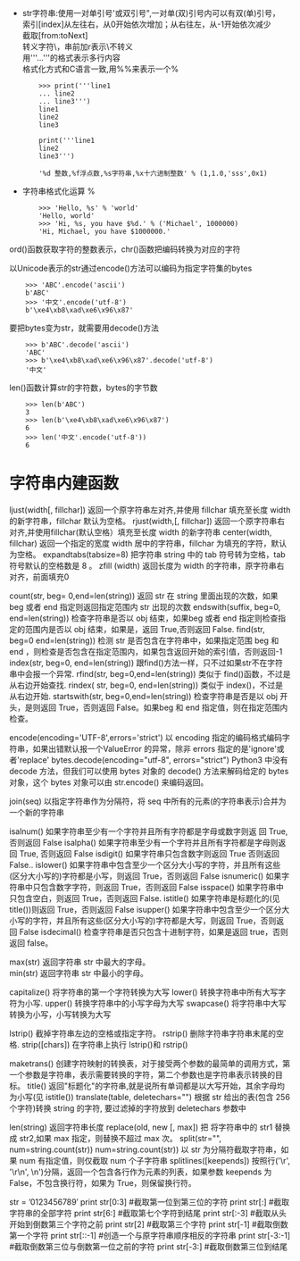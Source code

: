 +	str字符串:使用一对单引号'或双引号",一对单(双)引号内可以有双(单)引号，
	<br>索引[index]从左往右，从0开始依次增加；从右往左，从-1开始依次减少
	<br>截取[from:toNext]
	<br>转义字符\，串前加r表示\不转义
	<br>用'''...'''的格式表示多行内容
	<br>格式化方式和C语言一致,用%%来表示一个%

		    >>> print('''line1
		    ... line2
		    ... line3''')
		    line1
		    line2
		    line3
		    
		    print('''line1
		    line2
		    line3''')
		    
		    '%d	整数,%f浮点数,%s字符串,%x十六进制整数' % (1,1.0,'sss',0x1)

+	字符串格式化运算 %

		    >>> 'Hello, %s' % 'world'
		    'Hello, world'
		    >>> 'Hi, %s, you have $%d.' % ('Michael', 1000000)
		    'Hi, Michael, you have $1000000.'

ord()函数获取字符的整数表示，chr()函数把编码转换为对应的字符

以Unicode表示的str通过encode()方法可以编码为指定字符集的bytes

		>>> 'ABC'.encode('ascii')
		b'ABC'
		>>> '中文'.encode('utf-8')
		b'\xe4\xb8\xad\xe6\x96\x87'

要把bytes变为str，就需要用decode()方法

		>>> b'ABC'.decode('ascii')
		'ABC'
		>>> b'\xe4\xb8\xad\xe6\x96\x87'.decode('utf-8')
		'中文'

len()函数计算str的字符数，bytes的字节数

		>>> len(b'ABC')
		3
		>>> len(b'\xe4\xb8\xad\xe6\x96\x87')
		6
		>>> len('中文'.encode('utf-8'))
		6
		
#   字符串内建函数

ljust(width[, fillchar])
返回一个原字符串左对齐,并使用 fillchar 填充至长度 width 的新字符串，fillchar 默认为空格。
rjust(width,[, fillchar])
返回一个原字符串右对齐,并使用fillchar(默认空格）填充至长度 width 的新字符串
center(width, fillchar)
返回一个指定的宽度 width 居中的字符串，fillchar 为填充的字符，默认为空格。
expandtabs(tabsize=8)
把字符串 string 中的 tab 符号转为空格，tab 符号默认的空格数是 8 。	
zfill (width)
返回长度为 width 的字符串，原字符串右对齐，前面填充0


count(str, beg= 0,end=len(string))
返回 str 在 string 里面出现的次数，如果 beg 或者 end 指定则返回指定范围内 str 出现的次数
endswith(suffix, beg=0, end=len(string))
检查字符串是否以 obj 结束，如果beg 或者 end 指定则检查指定的范围内是否以 obj 结束，如果是，返回 True,否则返回 False.
find(str, beg=0 end=len(string))
检测 str 是否包含在字符串中，如果指定范围 beg 和 end ，则检查是否包含在指定范围内，如果包含返回开始的索引值，否则返回-1
index(str, beg=0, end=len(string))
跟find()方法一样，只不过如果str不在字符串中会报一个异常.
rfind(str, beg=0,end=len(string))
类似于 find()函数，不过是从右边开始查找.
rindex( str, beg=0, end=len(string))
类似于 index()，不过是从右边开始.
startswith(str, beg=0,end=len(string))
检查字符串是否是以 obj 开头，是则返回 True，否则返回 False。如果beg 和 end 指定值，则在指定范围内检查。

encode(encoding='UTF-8',errors='strict')
以 encoding 指定的编码格式编码字符串，如果出错默认报一个ValueError 的异常，除非 errors 指定的是'ignore'或者'replace'
bytes.decode(encoding="utf-8", errors="strict")
Python3 中没有 decode 方法，但我们可以使用 bytes 对象的 decode() 方法来解码给定的 bytes 对象，这个 bytes 对象可以由 str.encode() 来编码返回。


join(seq)
以指定字符串作为分隔符，将 seq 中所有的元素(的字符串表示)合并为一个新的字符串


isalnum()
如果字符串至少有一个字符并且所有字符都是字母或数字则返 回 True,否则返回 False
isalpha()
如果字符串至少有一个字符并且所有字符都是字母则返回 True, 否则返回 False
isdigit()
如果字符串只包含数字则返回 True 否则返回 False..
islower()
如果字符串中包含至少一个区分大小写的字符，并且所有这些(区分大小写的)字符都是小写，则返回 True，否则返回 False
isnumeric()
如果字符串中只包含数字字符，则返回 True，否则返回 False
isspace()
如果字符串中只包含空白，则返回 True，否则返回 False.
istitle()
如果字符串是标题化的(见 title())则返回 True，否则返回 False
isupper()
如果字符串中包含至少一个区分大小写的字符，并且所有这些(区分大小写的)字符都是大写，则返回 True，否则返回 False
isdecimal()
检查字符串是否只包含十进制字符，如果是返回 true，否则返回 false。


max(str)
返回字符串 str 中最大的字母。	
min(str)
返回字符串 str 中最小的字母。



capitalize()
将字符串的第一个字符转换为大写
lower()
转换字符串中所有大写字符为小写.
upper()
转换字符串中的小写字母为大写
swapcase()
将字符串中大写转换为小写，小写转换为大写


lstrip()
截掉字符串左边的空格或指定字符。
rstrip()
删除字符串字符串末尾的空格.
strip([chars])
在字符串上执行 lstrip()和 rstrip()



maketrans()
创建字符映射的转换表，对于接受两个参数的最简单的调用方式，第一个参数是字符串，表示需要转换的字符，第二个参数也是字符串表示转换的目标。
title()
返回"标题化"的字符串,就是说所有单词都是以大写开始，其余字母均为小写(见 istitle())
translate(table, deletechars="")
根据 str 给出的表(包含 256 个字符)转换 string 的字符, 要过滤掉的字符放到 deletechars 参数中


len(string)
返回字符串长度
replace(old, new [, max])
把 将字符串中的 str1 替换成 str2,如果 max 指定，则替换不超过 max 次。
split(str="", num=string.count(str))
num=string.count(str)) 以 str 为分隔符截取字符串，如果 num 有指定值，则仅截取 num 个子字符串
splitlines([keepends])
按照行('\r', '\r\n', \n')分隔，返回一个包含各行作为元素的列表，如果参数 keepends 为 False，不包含换行符，如果为 True，则保留换行符。

str = ’0123456789′
print str[0:3] #截取第一位到第三位的字符
print str[:] #截取字符串的全部字符
print str[6:] #截取第七个字符到结尾
print str[:-3] #截取从头开始到倒数第三个字符之前
print str[2] #截取第三个字符
print str[-1] #截取倒数第一个字符
print str[::-1] #创造一个与原字符串顺序相反的字符串
print str[-3:-1] #截取倒数第三位与倒数第一位之前的字符
print str[-3:] #截取倒数第三位到结尾